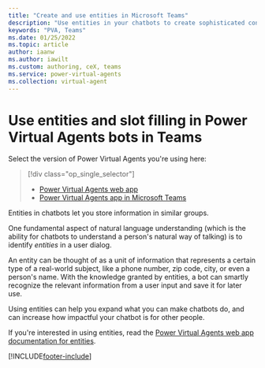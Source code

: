 ```yaml
---
title: "Create and use entities in Microsoft Teams"
description: "Use entities in your chatbots to create sophisticated conversations."
keywords: "PVA, Teams"
ms.date: 01/25/2022
ms.topic: article
author: iaanw
ms.author: iawilt
ms.custom: authoring, ceX, teams
ms.service: power-virtual-agents
ms.collection: virtual-agent
---
```


# Use entities and slot filling in Power Virtual Agents bots in Teams

Select the version of Power Virtual Agents you're using here:

> [!div class="op_single_selector"]
>
> - [Power Virtual Agents web app](../advanced-entities-slot-filling.md)
> - [Power Virtual Agents app in Microsoft Teams](advanced-entities-slot-filling-teams.md)

Entities in chatbots let you store information in similar groups.

One fundamental aspect of natural language understanding (which is the ability for chatbots to understand a person's natural way of talking) is to identify _entities_ in a user dialog.

An entity can be thought of as a unit of information that represents a certain type of a real-world subject, like a phone number, zip code, city, or even a person's name. With the knowledge granted by entities, a bot can smartly recognize the relevant information from a user input and save it for later use.

Using entities can help you expand what you can make chatbots do, and can increase how impactful your chatbot is for other people.

If you're interested in using entities, read the [Power Virtual Agents web app documentation for entities](../advanced-entities-slot-filling.md).

[!INCLUDE[footer-include](../includes/footer-banner.md)]
